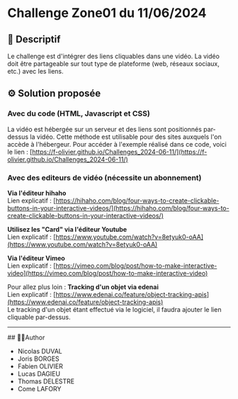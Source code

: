 # Challenge Zone01 du 11/06/2024

## 📝 Descriptif
Le challenge est d'intégrer des liens cliquables dans une vidéo. La vidéo doit être partageable sur tout type de plateforme (web, réseaux sociaux, etc.) avec les liens.

## ⚙️ Solution proposée

### Avec du code (HTML, Javascript et CSS)
La vidéo est hébergée sur un serveur et des liens sont positionnés par-dessus la vidéo. Cette méthode est utilisable pour des sites auxquels l'on accède à l'hébergeur.
Pour accéder à l'exemple réalisé dans ce code, voici le lien : [https://f-olivier.github.io/Challenges_2024-06-11/](https://f-olivier.github.io/Challenges_2024-06-11/)

### Avec des editeurs de vidéo (nécessite un abonnement)

**Via l'éditeur hihaho**</br>
Lien explicatif : [https://hihaho.com/blog/four-ways-to-create-clickable-buttons-in-your-interactive-videos/](https://hihaho.com/blog/four-ways-to-create-clickable-buttons-in-your-interactive-videos/)

**Utilisez les "Card" via l'éditeur Youtube**</br>
Lien explicatif : [https://www.youtube.com/watch?v=8etyuk0-oAA](https://www.youtube.com/watch?v=8etyuk0-oAA)

**Via l'éditeur Vimeo**</br>
Lien explicatif : [https://vimeo.com/blog/post/how-to-make-interactive-video](https://vimeo.com/blog/post/how-to-make-interactive-video)

Pour allez plus loin : **Tracking d'un objet via edenai**</br>
Lien explicatif : [https://www.edenai.co/feature/object-tracking-apis](https://www.edenai.co/feature/object-tracking-apis)</br>
Le tracking d'un objet étant effectué via le logiciel, il faudra ajouter le lien cliquable par-dessus.

___
## 🧑‍💻Author
- Nicolas DUVAL
- Joris BORGES
- Fabien OLIVIER
- Lucas DAGIEU
- Thomas DELESTRE
- Come LAFORY